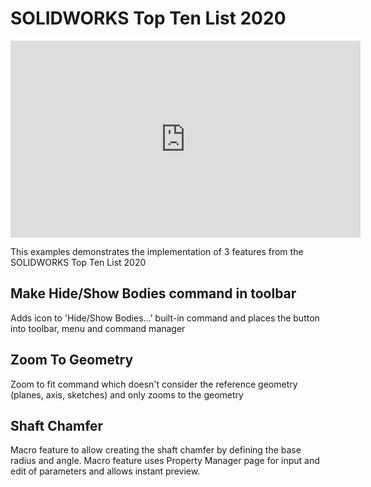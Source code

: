 # SOLIDWORKS Top Ten List 2020

<iframe width="560" height="315" src="https://www.youtube.com/embed/BuiFfv7-Qig" frameborder="0" allow="accelerometer; autoplay; encrypted-media; gyroscope; picture-in-picture" allowfullscreen></iframe>

This examples demonstrates the implementation of 3 features from the SOLIDWORKS Top Ten List 2020

## Make Hide/Show Bodies command in toolbar

Adds icon to 'Hide/Show Bodies...' built-in command and places the button into toolbar, menu and command manager

## Zoom To Geometry

Zoom to fit command which doesn't consider the reference geometry (planes, axis, sketches) and only zooms to the geometry

## Shaft Chamfer

Macro feature to allow creating the shaft chamfer by defining the base radius and angle. Macro feature uses Property Manager page for input and edit of parameters and allows instant preview.